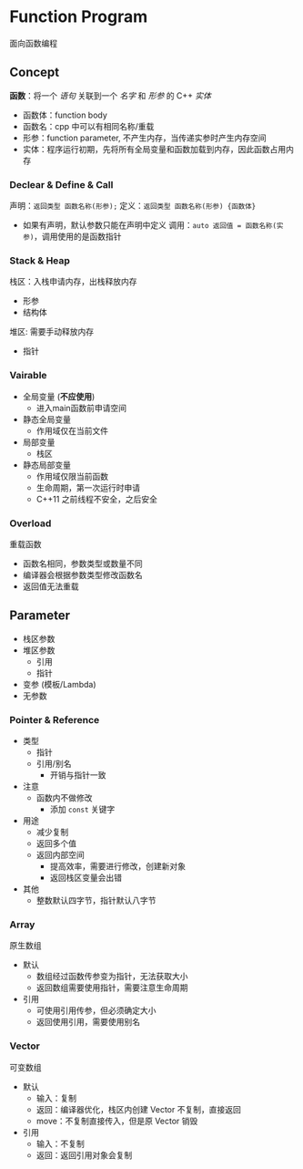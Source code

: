# Function Program

面向函数编程

## Concept

**函数**：将一个 *语句* 关联到一个 *名字* 和 *形参* 的 C++ *实体*

- 函数体：function body
- 函数名：cpp 中可以有相同名称/重载
- 形参：function parameter, 不产生内存，当传递实参时产生内存空间
- 实体：程序运行初期，先将所有全局变量和函数加载到内存，因此函数占用内存

### Declear & Define & Call

声明：`返回类型 函数名称(形参);`
定义：`返回类型 函数名称(形参) {函数体}`
  - 如果有声明，默认参数只能在声明中定义
调用：`auto 返回值 = 函数名称(实参)`，调用使用的是函数指针

### Stack & Heap

栈区：入栈申请内存，出栈释放内存

- 形参
- 结构体

堆区: 需要手动释放内存

- 指针

### Vairable

- 全局变量 (**不应使用**)
  - 进入main函数前申请空间
- 静态全局变量
  - 作用域仅在当前文件
- 局部变量
  - 栈区
- 静态局部变量
  - 作用域仅限当前函数
  - 生命周期，第一次运行时申请
  - C++11 之前线程不安全，之后安全

### Overload

重载函数
- 函数名相同，参数类型或数量不同
- 编译器会根据参数类型修改函数名
- 返回值无法重载

## Parameter

- 栈区参数
- 堆区参数
  - 引用
  - 指针
- 变参 (模板/Lambda)
- 无参数

### Pointer & Reference

- 类型
  - 指针
  - 引用/别名
    - 开销与指针一致
- 注意
  - 函数内不做修改
    - 添加 `const` 关键字
- 用途
  - 减少复制
  - 返回多个值
  - 返回内部空间
    - 提高效率，需要进行修改，创建新对象
    - 返回栈区变量会出错
- 其他
  - 整数默认四字节，指针默认八字节

### Array

原生数组
- 默认
  - 数组经过函数传参变为指针，无法获取大小
  - 返回数组需要使用指针，需要注意生命周期
- 引用
  - 可使用引用传参，但必须确定大小
  - 返回使用引用，需要使用别名

### Vector

可变数组
- 默认
  - 输入：复制
  - 返回：编译器优化，栈区内创建 Vector 不复制，直接返回
  - move：不复制直接传入，但是原 Vector 销毁
- 引用
  - 输入：不复制
  - 返回：返回引用对象会复制
